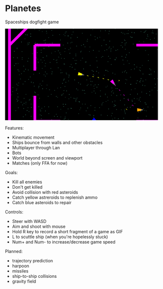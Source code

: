 # Planetes
Spaceships dogfight game

![screenshot](game.gif)

Features: 
 - Kinematic movement  
 - Ships bounce from walls and other obstacles
 - Multiplayer through Lan
 - Bots
 - World beyond screen and viewport
 - Matches (only FFA for now)

Goals: 
 - Kill all enemies
 - Don't get killed
 - Avoid collision with red asteroids 
 - Catch yellow astreroids to replenish ammo
 - Catch blue asteroids to repair
  
Controls:
 - Steer with WASD
 - Aim and shoot with mouse  
 - Hold R key to record a short fragment of a game as GIF  
 - L to scuttle ship (when you're hopelessly stuck)  
 - Num+ and Num- to increase/decrease game speed  

Planned:
 - trajectory prediction 
 - harpoon 
 - missiles  
 - ship-to-ship collisions	
 - gravity field
